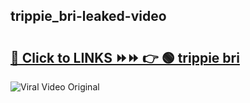 
 ## trippie_bri-leaked-video 

# <h2><a href="https://clipsfans.com/trippie_bri&ref=git">🔗 Click to LINKS ⏩⏩ 👉 🟢 trippie bri </a></h2>

<a href="https://clipsfans.com/trippie_bri&ref=git" rel="nofollow" data-target="animated-image.originalLink"><img src="https://i.ibb.co.com/xMMVF88/686577567.gif" alt="Viral Video Original" style="max-width: 100%; display: inline-block;" data-target="animated-image.originalImage"></a>
